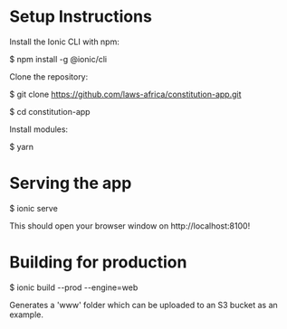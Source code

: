 # Setup Instructions

Install the Ionic CLI with npm:

$ npm install -g @ionic/cli

Clone the repository:

$ git clone https://github.com/laws-africa/constitution-app.git

$ cd constitution-app

Install modules:

$ yarn

# Serving the app

$ ionic serve

This should open your browser window on http://localhost:8100!

# Building for production

$ ionic build --prod --engine=web

Generates a 'www' folder which can be uploaded to an S3 bucket as an example.